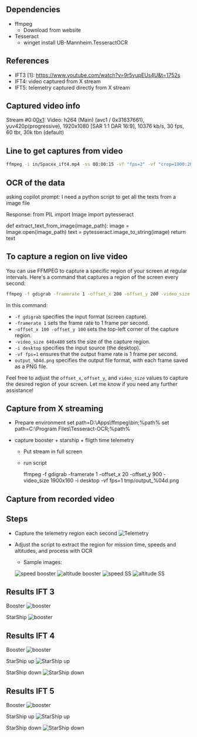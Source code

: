 Dependencies
------------

* ffmpeg
  * Download from website
* Tesseract
  * winget install UB-Mannheim.TesseractOCR

References
----------
* IFT3 [1]: https://www.youtube.com/watch?v=9r5yupEUs4U&t=1752s
* IFT4: video captured from X stream
* IFT5: telemetry captured directly from X stream

Captured video info
--------------------
 Stream #0:0[0x1](und): Video: h264 (Main) (avc1 / 0x31637661), yuv420p(progressive), 1920x1080 [SAR 1:1 DAR 16:9], 10376 kb/s, 30 fps, 60 tbr, 30k tbn (default)

Line to get captures from video
-------------------------------
```bash
ffmpeg -i in/Spacex_ift4.mp4 -ss 00:00:15 -vf "fps=2" -vf "crop=1900:200:0:1900" out/img%03d.jpg
```

OCR of the data
---------------
asking copilot
prompt: 
  I need a python script to get all the texts from a image file

Response:
from PIL import Image
import pytesseract

def extract_text_from_image(image_path):
    image = Image.open(image_path)
    text = pytesseract.image_to_string(image)
    return text

To capture a region on live video
---------------------------------
You can use FFMPEG to capture a specific region of your screen at regular intervals. Here's a command that captures a region of the screen every second:

```bash
ffmpeg -f gdigrab -framerate 1 -offset_x 200 -offset_y 200 -video_size 640x50 -i desktop -vf fps=1 test/output_%04d.png
```

In this command:
- `-f gdigrab` specifies the input format (screen capture).
- `-framerate 1` sets the frame rate to 1 frame per second.
- `-offset_x 100 -offset_y 100` sets the top-left corner of the capture region.
- `-video_size 640x480` sets the size of the capture region.
- `-i desktop` specifies the input source (the desktop).
- `-vf fps=1` ensures that the output frame rate is 1 frame per second.
- `output_%04d.png` specifies the output file format, with each frame saved as a PNG file.

Feel free to adjust the `offset_x`, `offset_y`, and `video_size` values to capture the desired region of your screen. Let me know if you need any further assistance!


Capture from X streaming
------------------------
* Prepare environment
set path=D:\Apps\ffmpeg\bin;%path% 
set path=C:\Program Files\Tesseract-OCR;%path%  

* capture booster + starship + fligth time telemetry
  - Put stream in full screen
  - run script
    
    ffmpeg -f gdigrab -framerate 1 -offset_x 20 -offset_y 900 -video_size 1900x160 -i desktop -vf fps=1 tmp/output_%04d.png

Capture from recorded video
---------------------------

Steps
-----
* Capture the telemetry region each second
![Telemetry](img/img012.jpg)

* Adjust the script to extract the region for mission time, speeds and altitudes, and process with OCR
  - Sample images:

  ![speed booster](img/speed_4.png)
  ![altitude booster](img/altitude_4.png)
  ![speed SS](img/speed_ss_4.png)
  ![altitude SS](img/altitude_ss_4.png)

Results IFT 3
--------------
Booster
![booster](img/booster_ift3.png)

StarShip
![booster](img/starship_ift3.png)

Results IFT 4
--------------
Booster
![booster](img/booster_ift4.png)

StarShip up
![StarShip up](img/starship_ift4_up.png)

StarShip down
![StarShip down](img/starship_ift4_down.png)

Results IFT 5
--------------
Booster
![booster](img/booster.png)

StarShip up
![StarShip up](img/starship_up.png)

StarShip down
![StarShip down](img/starship_down.png)

